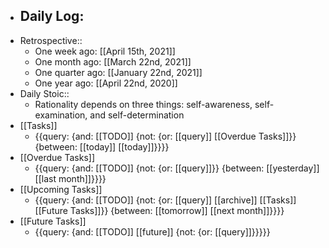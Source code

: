 - Daily Log:
    - 
- Retrospective::
    - One week ago: [[April 15th, 2021]]
    - One month ago: [[March 22nd, 2021]]
    - One quarter ago: [[January 22nd, 2021]]
    - One year ago: [[April 22nd, 2020]]
- Daily Stoic::
    - Rationality depends on three things: self-awareness, self-examination, and self-determination
- [[Tasks]]
    - {{query: {and: [[TODO]] {not: {or: [[query]] [[Overdue Tasks]]}} {between: [[today]] [[today]]}}}}
- [[Overdue Tasks]]
    - {{query: {and: [[TODO]] {not: {or: [[query]]}} {between: [[yesterday]] [[last month]]}}}}
- [[Upcoming Tasks]]
    - {{query: {and: [[TODO]] {not: {or: [[query]] [[archive]] [[Tasks]] [[Future Tasks]]}} {between: [[tomorrow]] [[next month]]}}}}
- [[Future Tasks]]
    - {{query: {and: [[TODO]] [[future]] {not: {or: [[query]]}}}}}
